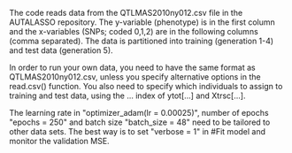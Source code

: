 The code reads data from the QTLMAS2010ny012.csv file in the AUTALASSO repository. The y-variable (phenotype) is in the first column and the x-variables (SNPs; coded 0,1,2) are in the following columns (comma separated). The data is partitioned into training (generation 1-4) and test data (generation 5).

In order to run your own data, you need to have the same format as QTLMAS2010ny012.csv, unless you specify alternative options in the read.csv() function. You also need to specify which individuals to assign to training and test data, using the ... index of ytot[...] and Xtrsc[...].

The learning rate in "optimizer_adam(lr = 0.00025)", number of epochs "epochs = 250" and batch size "batch_size = 48" need to be tailored to other data sets. The best way is to set "verbose = 1" in #Fit model and monitor the validation MSE. 
